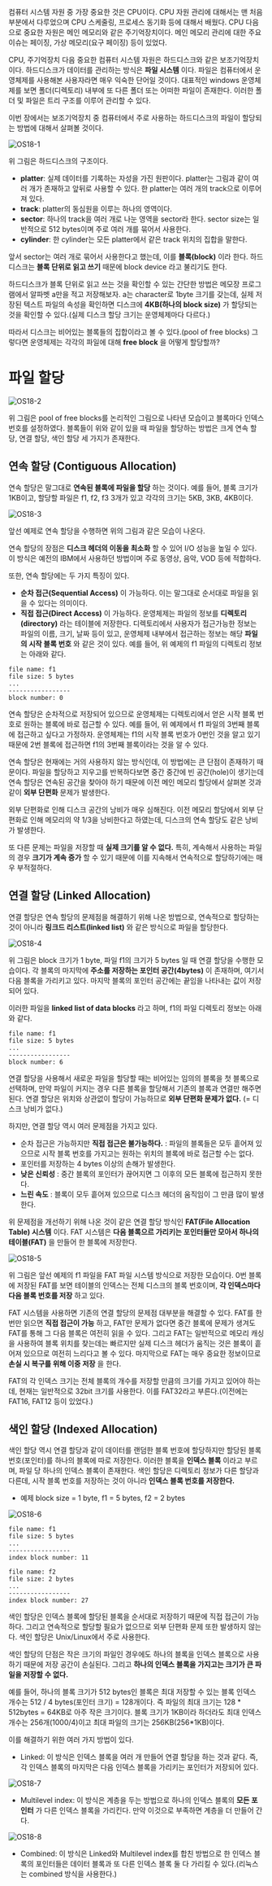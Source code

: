 컴퓨터 시스템 자원 중 가장 중요한 것은 CPU이다. CPU 자원 관리에 대해서는 맨 처음 부분에서 다루었으며 CPU 스케줄링, 프로세스 동기화 등에 대해서 배웠다. CPU 다음으로 중요한 자원은 메인 메모리와 같은 주기억장치이다. 메인 메모리 관리에 대한 주요 이슈는 페이징, 가상 메모리(요구 페이징) 등이 있었다.

CPU, 주기억장치 다음 중요한 컴퓨터 시스템 자원은 하드디스크와 같은 보조기억장치이다. 하드디스크가 데이터를 관리하는 방식은 **파일 시스템** 이다. 파일은 컴퓨터에서 운영체제를 사용해본 사용자라면 매우 익숙한 단어일 것이다. 대표적인 windows 운영체제를 보면 폴더(디렉토리) 내부에 또 다른 폴더 또는 어떠한 파일이 존재한다. 이러한 폴더 및 파일은 트리 구조를 이루어 관리할 수 있다.

이번 장에서는 보조기억장치 중 컴퓨터에서 주로 사용하는 하드디스크의 파일이 할당되는 방법에 대해서 살펴볼 것이다.

![OS18-1](https://user-images.githubusercontent.com/34755287/57186865-72139280-6f21-11e9-8d3a-ba7554aff1ac.png)

위 그림은 하드디스크의 구조이다.
- **platter**: 실제 데이터를 기록하는 자성을 가진 원판이다. platter는 그림과 같이 여러 개가 존재하고 앞뒤로 사용할 수 있다. 한 platter는 여러 개의 track으로 이루어져 있다.
- **track**: platter의 동심원을 이루는 하나의 영역이다.
- **sector**: 하나의 track을 여러 개로 나눈 영역을 sector라 한다. sector size는 일반적으로 512 bytes이며 주로 여러 개를 묶어서 사용한다.
- **cylinder**: 한 cylinder는 모든 platter에서 같은 track 위치의 집합을 말한다.

앞서 sector는 여러 개로 묶어서 사용한다고 했는데, 이를 **블록(block)** 이라 한다. 하드디스크는 **블록 단위로 읽고 쓰기** 때문에 block device 라고 불리기도 한다.

하드디스크가 블록 단위로 읽고 쓰는 것을 확인할 수 있는 간단한 방법은 메모장 프로그램에서 알파벳 a만을 적고 저장해보자. a는 character로 1byte 크기를 갖는데, 실제 저장된 텍스트 파일의 속성을 확인하면 디스크에 **4KB(하나의 block size)** 가 할당되는 것을 확인할 수 있다.(실제 디스크 할당 크기는 운영체제마다 다르다.)

따라서 디스크는 비어있는 블록들의 집합이라고 볼 수 있다.(pool of free blocks) 그렇다면 운영체제는 각각의 파일에 대해 **free block** 을 어떻게 할당할까?

# 파일 할당

![OS18-2](https://user-images.githubusercontent.com/34755287/57186866-72139280-6f21-11e9-898a-d2deeb334286.png)

위 그림은 pool of free blocks를 논리적인 그림으로 나타낸 모습이고 블록마다 인덱스 번호를 설정하였다. 블록들이 위와 같이 있을 때 파일을 할당하는 방법은 크게 연속 할당, 연결 할당, 색인 할당 세 가지가 존재한다.

## 연속 할당 (Contiguous Allocation)
연속 할당은 말그대로 **연속된 블록에 파일을 할당** 하는 것이다. 예를 들어, 블록 크기가 1KB이고, 할당할 파일은 f1, f2, f3 3개가 있고 각각의 크기는 5KB, 3KB, 4KB이다.

![OS18-3](https://user-images.githubusercontent.com/34755287/57186867-72ac2900-6f21-11e9-9542-e68d1eef7e27.png)

앞선 예제로 연속 할당을 수행하면 위의 그림과 같은 모습이 나온다.

연속 할당의 장점은 **디스크 헤더의 이동을 최소화** 할 수 있어 I/O 성능을 높일 수 있다. 이 방식은 예전의 IBM에서 사용하던 방법이며 주로 동영상, 음악, VOD 등에 적합하다.

또한, 연속 할당에는 두 가지 특징이 있다.
- **순차 접근(Sequential Access)** 이 가능하다.
이는 말그대로 순서대로 파일을 읽을 수 있다는 의미이다.
- **직접 접근(Direct Access)** 이 가능하다.
운영체제는 파일의 정보를 **디렉토리(directory)** 라는 테이블에 저장한다. 디렉토리에서 사용자가 접근가능한 정보는 파일의 이름, 크기, 날짜 등이 있고, 운영체제 내부에서 접근하는 정보는 해당 **파일의 시작 블록 번호** 와 같은 것이 있다. 예를 들어, 위 예제의 f1 파일의 디렉토리 정보는 아래와 같다.

```
file name: f1
file size: 5 bytes
...
-----------------
block number: 0
```

연속 할당은 순차적으로 저장되어 있으므로 운영체제는 디렉토리에서 얻은 시작 블록 번호로 원하는 블록에 바로 접근할 수 있다. 예를 들어, 위 예제에서 f1 파일의 3번째 블록에 접근하고 싶다고 가정하자. 운영체제는 f1의 시작 블록 번호가 0번인 것을 알고 있기 때문에 2번 블록에 접근하면 f1의 3번째 블록이라는 것을 알 수 있다.

연속 할당은 현재에는 거의 사용하지 않는 방식인데, 이 방법에는 큰 단점이 존재하기 때문이다. 파일을 할당하고 지우고를 반복하다보면 중간 중간에 빈 공간(hole)이 생기는데 연속 할당은 연속된 공간을 찾아야 하기 때문에 이전 메인 메모리 할당에서 살펴본 것과 같이 **외부 단편화** 문제가 발생한다.

외부 단편화로 인해 디스크 공간의 낭비가 매우 심해진다. 이전 메모리 할당에서 외부 단편화로 인해 메모리의 약 1/3을 낭비한다고 하였는데, 디스크의 연속 할당도 같은 낭비가 발생한다.

또 다른 문제는 파일을 저장할 때 **실제 크기를 알 수 없다.** 특히, 계속해서 사용하는 파일의 경우 **크기가 계속 증가** 할 수 있기 때문에 이를 지속해서 연속적으로 할당하기에는 매우 부적절하다.

## 연결 할당 (Linked Allocation)
연결 할당은 연속 할당의 문제점을 해결하기 위해 나온 방법으로, 연속적으로 할당하는 것이 아니라 **링크드 리스트(linked list)** 와 같은 방식으로 파일을 할당한다.

![OS18-4](https://user-images.githubusercontent.com/34755287/57186868-72ac2900-6f21-11e9-94a6-40054c58852b.png)

위 그림은 block 크기가 1 byte, 파일 f1의 크기가 5 bytes 일 때 연결 할당을 수행한 모습이다. 각 블록의 마지막에 **주소를 저장하는 포인터 공간(4bytes)** 이 존재하며, 여기서 다음 블록을 가리키고 있다. 마지막 블록의 포인터 공간에는 끝임을 나타내는 값이 저장되어 있다.

이러한 파일을 **linked list of data blocks** 라고 하며, f1의 파일 디렉토리 정보는 아래와 같다.

```
file name: f1
file size: 5 bytes
...
-----------------
block number: 6
```

연결 할당을 사용해서 새로운 파일을 할당할 때는 비어있는 임의의 블록을 첫 블록으로 선택하며, 만약 파일이 커지는 경우 다른 블록을 할당해서 기존의 블록과 연결만 해주면 된다. 연결 할당은 위치와 상관없이 할당이 가능하므로 **외부 단편화 문제가 없다.** (= 디스크 낭비가 없다.)

하지만, 연결 할당 역시 여러 문제점을 가지고 있다.
- 순차 접근은 가능하지만 **직접 접근은 불가능하다.** : 파일의 블록들은 모두 흩어져 있으므로 시작 블록 번호를 가지고는 원하는 위치의 블록에 바로 접근할 수는 없다.
- 포인터를 저장하는 4 bytes 이상의 손해가 발생한다.
- **낮은 신뢰성** : 중간 블록의 포인터가 끊어지면 그 이후의 모든 블록에 접근하지 못한다.
- **느린 속도** : 블록이 모두 흩어져 있으므로 디스크 헤더의 움직임이 그 만큼 많이 발생한다.

위 문제점을 개선하기 위해 나온 것이 같은 연결 할당 방식인 **FAT(File Allocation Table) 시스템** 이다. FAT 시스템은 **다음 블록으르 가리키는 포인터들만 모아서 하나의 테이블(FAT)** 을 만들어 한 블록에 저장한다.

![OS18-5](https://user-images.githubusercontent.com/34755287/57186869-72ac2900-6f21-11e9-98db-e780d2db15ea.png)

위 그림은 앞선 예제의 f1 파일을 FAT 파일 시스템 방식으로 저장한 모습이다. 0번 블록에 저장된 FAT를 보면 테이블의 인덱스는 전체 디스크의 블록 번호이며, **각 인덱스마다 다음 블록 번호를 저장** 하고 있다.

FAT 시스템을 사용하면 기존의 연결 할당의 문제점 대부분을 해결할 수 있다. FAT를 한 번만 읽으면 **직접 접근이 가능** 하고, FAT만 문제가 없다면 중간 블록에 문제가 생겨도 FAT를 통해 그 다음 블록은 여전히 읽을 수 있다. 그리고 FAT는 일반적으로 메모리 캐싱을 사용하여 블록 위치를 찾는데는 빠르지만 실제 디스크 헤더가 움직는 것은 블록이 흩어져 있으므로 여전히 느리다고 볼 수 있다. 마지막으로 FAT는 매우 중요한 정보이므로 **손실 시 복구를 위해 이중 저장** 을 한다.

FAT의 각 인덱스 크기는 전체 블록의 개수를 저장할 만큼의 크기를 가지고 있어야 하는데, 현재는 일반적으로 32bit 크기를 사용한다. 이를 FAT32라고 부른다.(이전에는 FAT16, FAT12 등이 있었다.)

## 색인 할당 (Indexed Allocation)
색인 할당 역시 연결 할당과 같이 데이터를 랜덤한 블록 번호에 할당하지만 할당된 블록 번호(포인터)를 하나의 블록에 따로 저장한다. 이러한 블록을 **인덱스 블록** 이라고 부르며, 파일 당 하나의 인덱스 블록이 존재한다. 색인 할당은 디렉토리 정보가 다른 할당과 다른데, 시작 블록 번호를 저장하는 것이 아니라 **인덱스 블록 번호를 저장한다.**

- 예제
block size = 1 byte, f1 = 5 bytes, f2 = 2 bytes

![OS18-6](https://user-images.githubusercontent.com/34755287/57186870-72ac2900-6f21-11e9-8b3b-531b44ea89ce.png)

```
file name: f1
file size: 5 bytes
...
-----------------
index block number: 11
```

```
file name: f2
file size: 2 bytes
...
-----------------
index block number: 27
```

색인 할당은 인덱스 블록에 할당된 블록을 순서대로 저장하기 때문에 직접 접근이 가능하다. 그리고 연속적으로 할당할 필요가 없으므로 외부 단편화 문제 또한 발생하지 않는다. 색인 할당은 Unix/Linux에서 주로 사용한다.

색인 할당의 단점은 작은 크기의 파일인 경우에도 하나의 블록을 인덱스 블록으로 사용하기 때문에 저장 공간이 손실된다. 그리고 **하나의 인덱스 블록을 가지고는 크기가 큰 파일을 저장할 수 없다.**

예를 들어, 하나의 블록 크기가 512 bytes인 블록은 최대 저장할 수 있는 블록 인덱스 개수는 512 / 4 bytes(포인터 크기) = 128개이다. 즉 파일의 최대 크기는 128 * 512bytes = 64KB로 아주 작은 크기이다. 블록 크기가 1KB이라 하더라도 최대 인덱스 개수는 256개(1000/4)이고 최대 파일의 크기는 256KB(256*1KB)이다.

이를 해결하기 위한 여러 가지 방법이 있다.
- Linked: 이 방식은 인덱스 블록을 여러 개 만들어 연결 할당을 하는 것과 같다. 즉, 각 인덱스 블록의 마지막은 다음 인덱스 블록을 가리키는 포인터가 저장되어 있다.

![OS18-7](https://user-images.githubusercontent.com/34755287/57186871-7344bf80-6f21-11e9-93a2-ded535b8b74b.png)

- Multilevel index: 이 방식은 계층을 두는 방법으로 하나의 인덱스 블록의 **모든 포인터** 가 다른 인덱스 블록을 가리킨다. 만약 이것으로 부족하면 계층을 더 만들어 간다.

![OS18-8](https://user-images.githubusercontent.com/34755287/57186872-7344bf80-6f21-11e9-84ac-4fe150977f63.png)

- Combined: 이 방식은 Linked와 Multilevel index를 합친 방법으로 한 인덱스 블록의 포인터들은 데이터 블록과 또 다른 인덱스 블록 둘 다 가리킬 수 있다.(리눅스는 combined 방식을 사용한다.)
